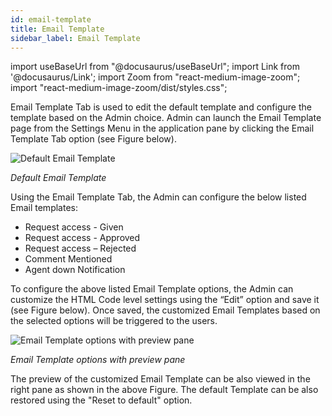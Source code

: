 ```yaml
---
id: email-template 
title: Email Template
sidebar_label: Email Template
---
```


import useBaseUrl from "@docusaurus/useBaseUrl";
import Link from '@docusaurus/Link';
import Zoom from "react-medium-image-zoom";
import "react-medium-image-zoom/dist/styles.css";

Email Template Tab is used to edit the default template and configure the template based on the Admin choice. Admin can launch the Email Template page from the Settings Menu in the application pane by clicking the Email Template Tab option (see Figure below).
  <div style={{textAlign: 'center'}}>
    <Zoom>
      <img alt="Default Email Template" src={useBaseUrl('doc-images/admin-guide/admin-functions/settings/eml1.png')}/>
    </Zoom>
  </div>

*Default Email Template*

Using the Email Template Tab, the Admin can configure the below listed Email templates:

- Request access - Given
- Request access - Approved
- Request access – Rejected
- Comment Mentioned
- Agent down Notification

To configure the above listed Email Template options, the Admin can customize the HTML Code level settings using the “Edit” option and save it (see Figure below). Once saved, the customized Email Templates based on the selected options will be triggered to the users.
  <div style={{textAlign: 'center'}}>
    <Zoom>
      <img alt="Email Template options with preview pane" src={useBaseUrl('doc-images/admin-guide/admin-functions/settings/eml2.png')}/>
    </Zoom>
  </div>

*Email Template options with preview pane*

The preview of the customized Email Template can be also viewed in the right pane as shown in the above Figure. The default Template can be also restored using the "Reset to default" option.

